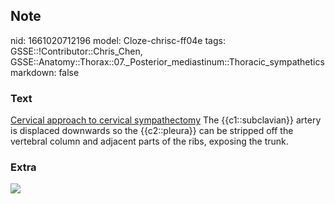 ## Note
nid: 1661020712196
model: Cloze-chrisc-ff04e
tags: GSSE::!Contributor::Chris_Chen, GSSE::Anatomy::Thorax::07._Posterior_mediastinum::Thoracic_sympathetics
markdown: false

### Text
<u>Cervical approach to cervical sympathectomy</u> The
{{c1::subclavian}} artery is displaced downwards so the
{{c2::pleura}} can be stripped off the vertebral column and
adjacent parts of the ribs, exposing the trunk.

### Extra
<img src="3-s2.0-B9780407003514500217-u17-03-9780407003514.jpg">
